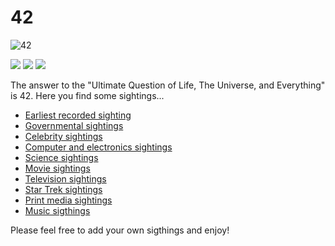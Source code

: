 # 42

![42](42.jpg)

![](https://img.shields.io/packagist/v/toteph42/42.svg)
![](https://img.shields.io/packagist/l/toteph42/42.svg)
![](https://img.shields.io/packagist/dt/toteph42/42.svg)

The answer to the "Ultimate Question of Life, The Universe, and Everything" is 42. Here you find some sightings...

* [Earliest recorded sighting](./Earliest.md)
* [Governmental sightings](./Governmental.md)
* [Celebrity sightings](./Celebrity.md)
* [Computer and electronics sightings](./Computer.md)
* [Science sightings](./Science.md)
* [Movie sightings](/.Movie.md)
* [Television sightings](./Television.md)
* [Star Trek sightings](/.StarTrek.md)
* [Print media sightings](./Print.md)
* [Music sigthings](./Music.md)

Please feel free to add your own sigthings and enjoy!
